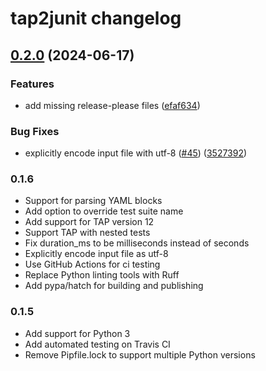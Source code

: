 # tap2junit changelog

## [0.2.0](https://github.com/MoLow/tap2junit/compare/v0.1.6...v0.2.0) (2024-06-17)


### Features

* add missing release-please files ([efaf634](https://github.com/MoLow/tap2junit/commit/efaf634126c82edb551b89391a86a9bf8d56dca5))


### Bug Fixes

* explicitly encode input file with utf-8 ([#45](https://github.com/MoLow/tap2junit/issues/45)) ([3527392](https://github.com/MoLow/tap2junit/commit/35273928126f59b125fe86540076ebf542712784))

### 0.1.6
* Support for parsing YAML blocks
* Add option to override test suite name
* Add support for TAP version 12
* Support TAP with nested tests
* Fix duration_ms to be milliseconds instead of seconds
* Explicitly encode input file as utf-8
* Use GitHub Actions for ci testing
* Replace Python linting tools with Ruff
* Add pypa/hatch for building and publishing

### 0.1.5
* Add support for Python 3
* Add automated testing on Travis CI
* Remove Pipfile.lock to support multiple Python versions
